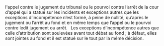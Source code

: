l'appel contre le jugement du tribunal ou le pourvoi contre l’arrêt de la cour d’appel qui a statué sur les incidents et exceptions autres que les exceptions d’incompétence n’est formé, à peine de nullité, qu’après le jugement ou l’arrêt au fond et en même temps que l’appel ou le pourvoi contre ledit jugement ou arrêt.
` `Les exceptions d’incompétence autres que celle d’attribution sont soulevées avant tout débat au fond ; à défaut, elles sont jointes au fond et il est statué sur le tout par la même décision.